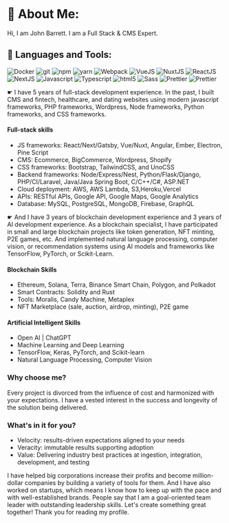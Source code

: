 # 💫 About Me:
Hi, I am John Barrett. I am a Full Stack & CMS Expert.

## 🚀 Languages and Tools:

<p>
  <img alt="Docker" src="https://img.shields.io/badge/-Docker-46a2f1?style=flat-square&logo=docker&logoColor=white" />
  <img alt="git" src="https://img.shields.io/badge/-Git-F05032?style=flat-square&logo=git&logoColor=white" />
  <img alt="npm" src="https://img.shields.io/badge/-NPM-CB3837?style=flat-square&logo=npm&logoColor=white" />
  <img alt="yarn" src="https://img.shields.io/badge/-Yarn-2B8EBB?style=flat-square&logo=yarn&logoColor=white" />
  <img alt="Webpack" src="https://img.shields.io/badge/-Webpack-8DD6F9?style=flat-square&logo=webpack&logoColor=white" /> 
  <img alt="VueJS" src="https://img.shields.io/badge/-VueJS-3FB883?style=flat-square&logo=vue.js&logoColor=white" /> 
  <img alt="NuxtJS" src="https://img.shields.io/badge/-NuxtJS-00c58e?style=flat-square&logo=nuxt.js&logoColor=white" /> 
  <img alt="ReactJS" src="https://img.shields.io/badge/-ReactJS-5ED3F3?style=flat-square&logo=react&logoColor=white" />
  <img alt="NextJS" src="https://img.shields.io/badge/-NextJS-000000?style=flat-square&logo=react&logoColor=white" />
  <img alt="Javascript" src="https://img.shields.io/badge/-Javascript-EFD81D?style=flat-square&logo=javascript&logoColor=white" /> 
  <img alt="Typescript" src="https://img.shields.io/badge/-Typescript-2F74C0?style=flat-square&logo=typescript&logoColor=white" />
  <img alt="html5" src="https://img.shields.io/badge/-HTML5-E34F26?style=flat-square&logo=html5&logoColor=white" />
  <img alt="Sass" src="https://img.shields.io/badge/-Sass-CC6699?style=flat-square&logo=sass&logoColor=white" />
  <img alt="Prettier" src="https://img.shields.io/badge/-Prettier-F7B93E?style=flat-square&logo=prettier&logoColor=white" />
  <img alt="Prettier" src="https://img.shields.io/badge/-Eslint-4A32C3?style=flat-square&logo=eslint&logoColor=white" />
</p>

☛ I have 5 years of full-stack development experience.
In the past, I built CMS and fintech, healthcare, and dating websites using modern javascript frameworks, PHP frameworks, Wordpress, Node frameworks, Python frameworks, and CSS frameworks.

#### Full-stack skills
<ul>
<li>JS frameworks: React/Next/Gatsby, Vue/Nuxt, Angular, Ember, Electron, Pine Script</li>
<li>CMS: Ecommerce, BigCommerce, Wordpress, Shopify</li>
<li>CSS frameworks: Bootstrap, TailwindCSS, and UnoCSS</li>
<li>Backend frameworks: Node/Express/Nest, Python/Flask/Django, PHP/CI/Laravel, Java/Java Spring Boot, C/C++/C#, ASP.NET</li>
<li>Cloud deployment: AWS, AWS Lambda, S3,Heroku,Vercel</li>
<li>APIs: RESTful APIs, Google API, Google Maps, Google Analytics</li>
<li>Database: MySQL, PostgreSQL, MongoDB, Firebase, GraphQL</li></ul>

☛ And I have 3 years of blockchain development experience and 3 years of AI development experience.
As a blockchain specialist, I have participated in small and large blockchain projects like token generation, NFT minting, P2E games, etc.
And implemented natural language processing, computer vision, or recommendation systems using AI models and frameworks like TensorFlow, PyTorch, or Scikit-Learn.

#### Blockchain Skills
<ul><li>Ethereum, Solana, Terra, Binance Smart Chain, Polygon, and Polkadot</li>
<li>Smart Contracts: Solidity and Rust</li>
<li>Tools: Moralis, Candy Machine, Metaplex</li>
<li>NFT Marketplace (sale, auction, airdrop, minting), P2E game</li></ul>

#### Artificial Intelligent Skills
<ul><li>Open AI | ChatGPT</li>
<li>Machine Learning and Deep Learning</li>
<li>TensorFlow, Keras, PyTorch, and Scikit-learn</li>
<li>Natural Language Processing, Computer Vision</li></ul>

### Why choose me?

Every project is divorced from the influence of cost and harmonized with your expectations. I have a vested interest in the success and longevity of the solution being delivered.

### What's in it for you?
<ul><li>Velocity: results-driven expectations aligned to your needs</li>
<li>Veracity: immutable results supporting adoption</li>
<li>Value: Delivering industry best practices at ingestion, integration, development, and testing</li></ul>

I have helped big corporations increase their profits and become million-dollar companies by building a variety of tools for them.
And I have also worked on startups, which means I know how to keep up with the pace and with well-established brands. People say that I am a goal-oriented team leader with outstanding leadership skills.
Let's create something great together!
Thank you for reading my profile.
